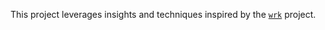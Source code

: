 This project leverages insights and techniques inspired by the [`wrk`](https://github.com/wg/wrk) project.

